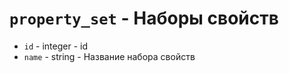 # `property_set` - Наборы свойств
- `id` - integer - id
- `name` - string - Название набора свойств
